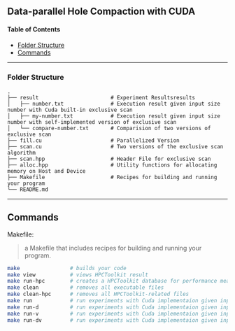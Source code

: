 ## Data-parallel Hole Compaction with CUDA

#### Table of Contents

-   [Folder Structure](#folder-structure)
-   [Commands](#commands)

---

### Folder Structure

    .
    ├── result                       # Experiment Resultsresults
    │   ├── number.txt               # Execution result given input size number with Cuda built-in exclusive scan
    │   ├── my-number.txt            # Execution result given input size number with self-implemented version of exclusive scan
    │   └── compare-number.txt       # Comparision of two versions of exclusive scan
    ├── fill.cu                      # Parallelized Version
    ├── scan.cu                      # Two versions of the exclusive scan algorithm
    ├── scan.hpp                     # Header File for exclusive scan
    ├── alloc.hpp                    # Utility functions for allocating memory on Host and Device
    ├── Makefile                     # Recipes for building and running your program
    └── README.md

---

## Commands

Makefile:

> a Makefile that includes recipes for building and running your program.

```bash
make                # builds your code
make view           # views HPCToolkit result
make run-hpc        # creates a HPCToolkit database for performance measurements
make clean          # removes all executable files
make clean-hpc      # removes all HPCToolkit-related files
make run            # run experiments with Cuda implementaion given input size 400M without debug messages or verfication
make run-d          # run experiments with Cuda implementaion given input size 20 with debug messages but without verfication
make run-v          # run experiments with Cuda implementaion given input size 400M with verfication but without debug messages
make run-dv         # run experiments with Cuda implementaion given input size 20 with debug messages and verfication
```
